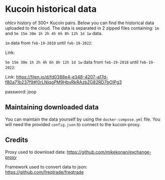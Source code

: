 # Kucoin historical data

ohlcv history of 300+ Kucoin pairs.
Below you can find the historical data uploaded to the cloud.
The data is separated in 2 zipped files containing: ```1m``` and ```5m 15m 30m 1h 2h 4h 6h 8h 12h 1d 1w``` data.

```1m``` data from ```feb-19-2018``` until ```feb-19-2022```:

Link:

```5m 15m 30m 1h 2h 4h 6h 8h 12h 1d 1w``` data from ```feb-19-2018``` until ```feb-19-2022```:

Link: https://filen.io/d/fd0388e4-e348-4207-a17d-f80a71b237f9#!0rLNlqgPM9HbyRkRAzbZG82RD7bOIPg3

password: joop

## Maintaining downloaded data

You can maintain the data yourself by using the `docker-compose.yml` file.
You will need the provided ```config.json``` to connect to the kucoin-proxy.

## Credits

Proxy used to download data: https://github.com/mikekonan/exchange-proxy

Framework used to convert data to json: https://github.com/freqtrade/freqtrade
